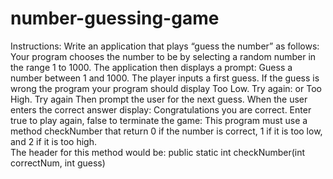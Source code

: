 # number-guessing-game
Instructions: 
 Write an application that plays “guess the number” as follows: Your program chooses the number to be by selecting a random number 
 in the range 1 to 1000. The application then displays a prompt: Guess a number between 1 and 1000. 
The player inputs a first guess. If the guess is wrong the program your program should display
Too Low. Try again:
  or
Too High. Try again
Then prompt the user for the next guess.  When the user enters the correct answer display:
Congratulations you are correct.
Enter true to play again, false to terminate the game:
This program must use a method checkNumber that return 0 if the number is correct, 1 if it is too low, and 2 if it is too high.  
The header for this method would be: public static int checkNumber(int correctNum, int guess)
